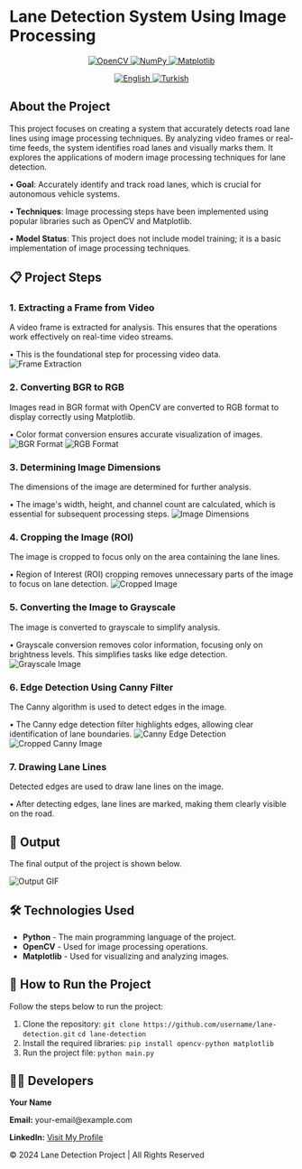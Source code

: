 # Lane Detection System Using Image Processing

<p align="center">
  <a href="https://opencv.org/">
    <img src="https://img.shields.io/badge/OpenCV-4.x-blue?logo=opencv&logoColor=white" alt="OpenCV">
  </a>
  <a href="https://numpy.org/">
    <img src="https://img.shields.io/badge/NumPy-1.x-orange?logo=numpy&logoColor=white" alt="NumPy">
  </a>
  <a href="https://matplotlib.org/">
    <img src="https://img.shields.io/badge/Matplotlib-3.x-green?logo=matplotlib&logoColor=white" alt="Matplotlib">
  </a>
</p>
<p align="center">
  <a href="README.md">
    <img src="https://img.shields.io/badge/lang-English-blue.svg" alt="English">
  </a>
  <a href="README_TR.md">
    <img src="https://img.shields.io/badge/lang-Türkçe-red.svg" alt="Turkish">
  </a>
</p>

## About the Project

This project focuses on creating a system that accurately detects road lane lines using image processing techniques. By analyzing video frames or real-time feeds, the system identifies road lanes and visually marks them. It explores the applications of modern image processing techniques for lane detection.

• **Goal**: Accurately identify and track road lanes, which is crucial for autonomous vehicle systems.

• **Techniques**: Image processing steps have been implemented using popular libraries such as OpenCV and Matplotlib.

• **Model Status**: This project does not include model training; it is a basic implementation of image processing techniques.

<h2>📋 Project Steps</h2>

<h3>1. Extracting a Frame from Video</h3>
<p>A video frame is extracted for analysis. This ensures that the operations work effectively on real-time video streams.</p>
• This is the foundational step for processing video data.  
<img src="Images/test.png" alt="Frame Extraction">

<h3>2. Converting BGR to RGB</h3>
<p>Images read in BGR format with OpenCV are converted to RGB format to display correctly using Matplotlib.</p>
• Color format conversion ensures accurate visualization of images.  
<img src="Images/BGRtoRGB.png" alt="BGR Format">
<img src="Images/Matplotlib.png" alt="RGB Format">

<h3>3. Determining Image Dimensions</h3>
<p>The dimensions of the image are determined for further analysis.</p>
• The image's width, height, and channel count are calculated, which is essential for subsequent processing steps.  
<img src="Images/Shape.png" alt="Image Dimensions">

<h3>4. Cropping the Image (ROI)</h3>
<p>The image is cropped to focus only on the area containing the lane lines.</p>
• Region of Interest (ROI) cropping removes unnecessary parts of the image to focus on lane detection.  
<img src="Images/Cropped_Image.png" alt="Cropped Image">

<h3>5. Converting the Image to Grayscale</h3>
<p>The image is converted to grayscale to simplify analysis.</p>
• Grayscale conversion removes color information, focusing only on brightness levels. This simplifies tasks like edge detection.  
<img src="Images/Gray.png" alt="Grayscale Image">

<h3>6. Edge Detection Using Canny Filter</h3>
<p>The Canny algorithm is used to detect edges in the image.</p>
• The Canny edge detection filter highlights edges, allowing clear identification of lane boundaries.  
<img src="Images/Canny.png" alt="Canny Edge Detection">
<img src="Images/Cropped_Canny.png" alt="Cropped Canny Image">

<h3>7. Drawing Lane Lines</h3>
<p>Detected edges are used to draw lane lines on the image.</p>
• After detecting edges, lane lines are marked, making them clearly visible on the road.

<h2>🎥 Output</h2>
<p>The final output of the project is shown below.</p>
<img src="Videos/output_gif.gif" alt="Output GIF">

<h2>🛠️ Technologies Used</h2>
<ul>
  <li><strong>Python</strong> - The main programming language of the project.</li>
  <li><strong>OpenCV</strong> - Used for image processing operations.</li>
  <li><strong>Matplotlib</strong> - Used for visualizing and analyzing images.</li>
</ul>

<h2>📂 How to Run the Project</h2>
<p>Follow the steps below to run the project:</p>
<ol>
  <li>Clone the repository:  
    <code>git clone https://github.com/username/lane-detection.git</code>  
    <code>cd lane-detection</code>
  </li>
  <li>Install the required libraries:  
    <code>pip install opencv-python matplotlib</code>
  </li>
  <li>Run the project file:  
    <code>python main.py</code>
  </li>
</ol>

<h2>👨‍💻 Developers</h2>
<p><strong>Your Name</strong></p>
<p><strong>Email:</strong> your-email@example.com</p>
<p><strong>LinkedIn:</strong> <a href="https://linkedin.com/in/yourname" target="_blank">Visit My Profile</a></p>

<footer>
  <p>© 2024 Lane Detection Project | All Rights Reserved</p>
</footer>
